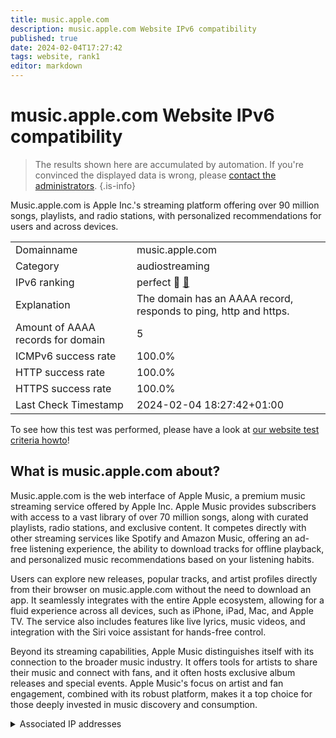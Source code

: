 ```yaml
---
title: music.apple.com
description: music.apple.com Website IPv6 compatibility
published: true
date: 2024-02-04T17:27:42
tags: website, rank1
editor: markdown
---
```


# music.apple.com Website IPv6 compatibility

> The results shown here are accumulated by automation. If you're convinced the displayed data is wrong, please [contact the administrators](/howto/chat). 
{.is-info}

Music.apple.com is Apple Inc.'s streaming platform offering over 90 million songs, playlists, and radio stations, with personalized recommendations for users and across devices.


|   |   |
| - | - |
| Domainname | music.apple.com
| Category | audiostreaming |
| IPv6 ranking | perfect :1st_place_medal: [🔗](/howto/ranking) |
| Explanation | The domain has an AAAA record, responds to ping, http and https. |
| Amount of AAAA records for domain | 5 |
| ICMPv6 success rate | 100.0%|
| HTTP success rate | 100.0% |
| HTTPS success rate | 100.0% |
| Last Check Timestamp | 2024-02-04 18:27:42+01:00 |

To see how this test was performed, please have a look at [our website test criteria howto](/howto/testcriteria/website)!


## What is music.apple.com about?
Music.apple.com is the web interface of Apple Music, a premium music streaming service offered by Apple Inc. Apple Music provides subscribers with access to a vast library of over 70 million songs, along with curated playlists, radio stations, and exclusive content. It competes directly with other streaming services like Spotify and Amazon Music, offering an ad-free listening experience, the ability to download tracks for offline playback, and personalized music recommendations based on your listening habits.

Users can explore new releases, popular tracks, and artist profiles directly from their browser on music.apple.com without the need to download an app. It seamlessly integrates with the entire Apple ecosystem, allowing for a fluid experience across all devices, such as iPhone, iPad, Mac, and Apple TV. The service also includes features like live lyrics, music videos, and integration with the Siri voice assistant for hands-free control.

Beyond its streaming capabilities, Apple Music distinguishes itself with its connection to the broader music industry. It offers tools for artists to share their music and connect with fans, and it often hosts exclusive album releases and special events. Apple Music's focus on artist and fan engagement, combined with its robust platform, makes it a top choice for those deeply invested in music discovery and consumption.



<details>
<summary>Associated IP addresses</summary>

2a02:26f0:3500:583::2a1

2a02:26f0:3500:595::2a1

2a02:26f0:3500:58b::2a1

2a02:26f0:3500:599::2a1

2a02:26f0:3500:58f::2a1

</details>
